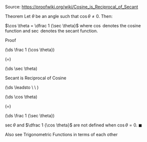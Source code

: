 # 

Source: https://proofwiki.org/wiki/Cosine_is_Reciprocal_of_Secant

Theorem
Let $\theta$ be an angle such that $\cos \theta \ne 0$.
Then:

$\cos \theta = \dfrac 1 {\sec \theta}$
where $\cos$ denotes the cosine function and $\sec$ denotes the secant function.


Proof













\(\ds \frac 1 {\cos \theta}\)

\(=\)







\(\ds \sec \theta\)





Secant is Reciprocal of Cosine








\(\ds \leadsto \ \ \)





\(\ds \cos \theta\)

\(=\)







\(\ds \frac 1 {\sec \theta}\)










$\sec \theta$ and $\dfrac 1 {\cos \theta}$ are not defined when $\cos \theta = 0$.
$\blacksquare$


Also see
Trigonometric Functions in terms of each other




